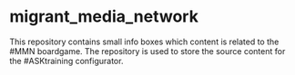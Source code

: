 # migrant_media_network

This repository contains small info boxes which content is related to the #MMN boardgame. The repository is used to store the source content for the #ASKtraining configurator. 

